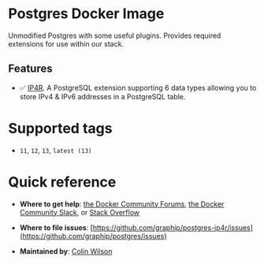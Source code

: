 # Postgres Docker Image

Unmodified Postgres with some useful plugins. Provides required extensions for use within our stack.

## Features

- ✅ [IP4R](https://github.com/RhodiumToad/ip4r). A PostgreSQL extension supporting 6 data types allowing you to store IPv4 & IPv6 addresses in a PostgreSQL table.

# Supported tags

-   `11`, `12`, `13`, `latest (13)`

# Quick reference

-	**Where to get help**:
	[the Docker Community Forums](https://forums.docker.com/), [the Docker Community Slack](https://blog.docker.com/2016/11/introducing-docker-community-directory-docker-community-slack/), or [Stack Overflow](https://stackoverflow.com/search?tab=newest&q=docker)

-	**Where to file issues**:
	[https://github.com/graphip/postgres-ip4r/issues](https://github.com/graphip/postgres/issues)

-	**Maintained by**:
	[Colin Wilson](https://github.com/colinwilson)